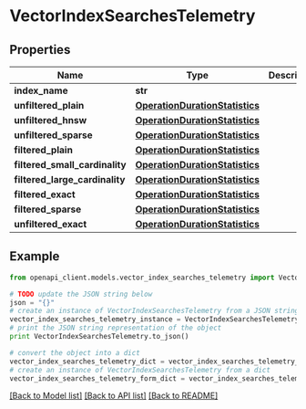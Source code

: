# VectorIndexSearchesTelemetry


## Properties
Name | Type | Description | Notes
------------ | ------------- | ------------- | -------------
**index_name** | **str** |  | [optional] 
**unfiltered_plain** | [**OperationDurationStatistics**](OperationDurationStatistics.md) |  | 
**unfiltered_hnsw** | [**OperationDurationStatistics**](OperationDurationStatistics.md) |  | 
**unfiltered_sparse** | [**OperationDurationStatistics**](OperationDurationStatistics.md) |  | 
**filtered_plain** | [**OperationDurationStatistics**](OperationDurationStatistics.md) |  | 
**filtered_small_cardinality** | [**OperationDurationStatistics**](OperationDurationStatistics.md) |  | 
**filtered_large_cardinality** | [**OperationDurationStatistics**](OperationDurationStatistics.md) |  | 
**filtered_exact** | [**OperationDurationStatistics**](OperationDurationStatistics.md) |  | 
**filtered_sparse** | [**OperationDurationStatistics**](OperationDurationStatistics.md) |  | 
**unfiltered_exact** | [**OperationDurationStatistics**](OperationDurationStatistics.md) |  | 

## Example

```python
from openapi_client.models.vector_index_searches_telemetry import VectorIndexSearchesTelemetry

# TODO update the JSON string below
json = "{}"
# create an instance of VectorIndexSearchesTelemetry from a JSON string
vector_index_searches_telemetry_instance = VectorIndexSearchesTelemetry.from_json(json)
# print the JSON string representation of the object
print VectorIndexSearchesTelemetry.to_json()

# convert the object into a dict
vector_index_searches_telemetry_dict = vector_index_searches_telemetry_instance.to_dict()
# create an instance of VectorIndexSearchesTelemetry from a dict
vector_index_searches_telemetry_form_dict = vector_index_searches_telemetry.from_dict(vector_index_searches_telemetry_dict)
```
[[Back to Model list]](../README.md#documentation-for-models) [[Back to API list]](../README.md#documentation-for-api-endpoints) [[Back to README]](../README.md)


